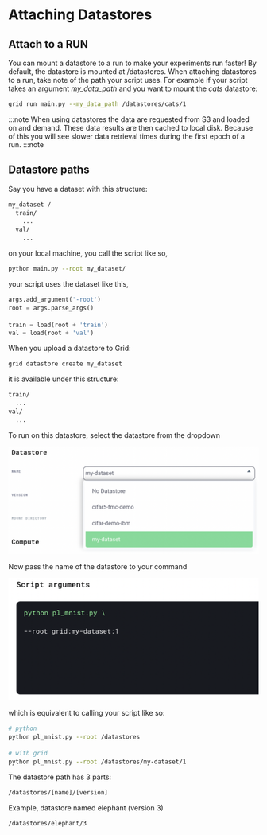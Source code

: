 # Attaching Datastores

## Attach to a RUN

<!-- ![](/images/data.gif) -->

You can mount a datastore to a run to make your experiments run faster! By default, the datastore is mounted at /datastores. When attaching datastores to a run, take note of the path your script uses. For example if your script takes an argument _my_data_path_ and you want to mount the _cats_ datastore:

```bash
grid run main.py --my_data_path /datastores/cats/1
```

:::note
  When using datastores the data are requested from S3 and loaded on and demand. These data results are then cached to local disk. Because of this you will see slower data
  retrieval times during the first epoch of a run.
:::note

## Datastore paths

Say you have a dataset with this structure:

```bash
my_dataset /
  train/
    ...
  val/
    ...
```

on your local machine, you call the script like so,

```bash
python main.py --root my_dataset/
```

your script uses the dataset like this,

```python
args.add_argument('-root')
root = args.parse_args()

train = load(root + 'train')
val = load(root + 'val')
```

When you upload a datastore to Grid:

```bash
grid datastore create my_dataset
```

it is available under this structure:

```bash
train/
  ...
val/
  ...
```

To run on this datastore, select the datastore from the dropdown

![](/images/runs/runs-select-datastore.png)

Now pass the name of the datastore to your command

![](/images/runs/script-arguments.png)

which is equivalent to calling your script like so:

```bash
# python
python pl_mnist.py --root /datastores

# with grid
python pl_mnist.py --root /datastores/my-dataset/1
```

The datastore path has 3 parts:

```bash
/datastores/[name]/[version]
```

Example, datastore named elephant (version 3)

```bash
/datastores/elephant/3
```
